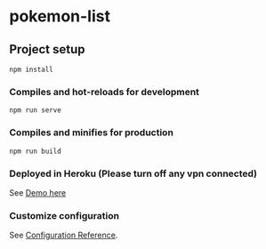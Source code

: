 # pokemon-list

## Project setup
```
npm install
```

### Compiles and hot-reloads for development
```
npm run serve
```

### Compiles and minifies for production
```
npm run build
```

### Deployed in Heroku (Please turn off any vpn connected)
See [Demo here](https://pokemon-list-vue.herokuapp.com/)

### Customize configuration
See [Configuration Reference](https://cli.vuejs.org/config/).
